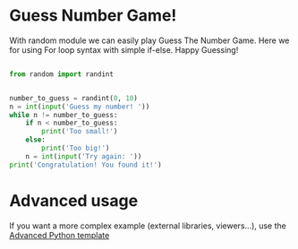 # Guess Number Game!

With random module we can easily play Guess The Number Game. Here we for using For loop syntax with simple if-else.
Happy Guessing!

```python runnable

from random import randint


number_to_guess = randint(0, 10)
n = int(input('Guess my number! '))
while n != number_to_guess:
    if n < number_to_guess:
        print('Too small!')
    else:
        print('Too big!')
    n = int(input('Try again: '))
print('Congratulation! You found it!')
```

# Advanced usage

If you want a more complex example (external libraries, viewers...), use the [Advanced Python template](https://tech.io/select-repo/429)
